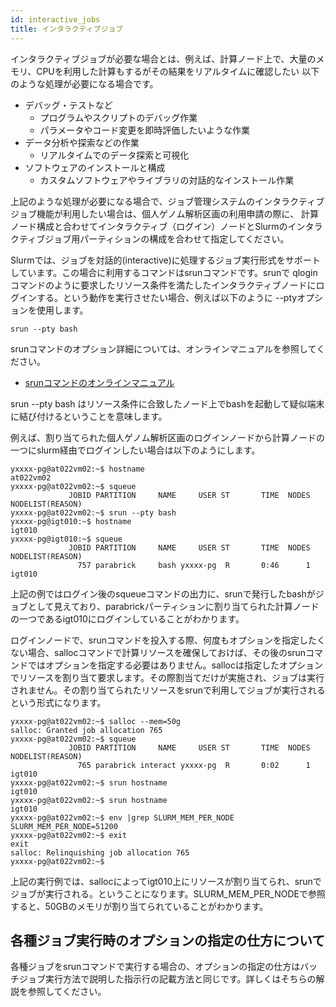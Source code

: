 ```yaml
---
id: interactive_jobs
title: インタラクティブジョブ
---
```


インタラクティブジョブが必要な場合とは、例えば、計算ノード上で、大量のメモリ、CPUを利用した計算もするがその結果をリアルタイムに確認したい
以下のような処理が必要になる場合です。

- デバッグ・テストなど
  - プログラムやスクリプトのデバッグ作業
  - パラメータやコード変更を即時評価したいような作業
- データ分析や探索などの作業
  - リアルタイムでのデータ探索と可視化
- ソフトウェアのインストールと構成
  - カスタムソフトウェアやライブラリの対話的なインストール作業

上記のような処理が必要になる場合で、ジョブ管理システムのインタラクティブジョブ機能が利用したい場合は、個人ゲノム解析区画の利用申請の際に、
計算ノード構成と合わせてインタラクティブ（ログイン）ノードとSlurmのインタラクティブジョブ用パーティションの構成を合わせて指定してください。

Slurmでは、ジョブを対話的(interactive)に処理するジョブ実行形式をサポートしています。この場合に利用するコマンドはsrunコマンドです。srunで
qloginコマンドのように要求したリソース条件を満たしたインタラクティブノードにログインする。という動作を実行させたい場合、例えば以下のように
--ptyオプションを使用します。

```
srun --pty bash
```
srunコマンドのオプション詳細については、オンラインマニュアルを参照してください。
- [srunコマンドのオンラインマニュアル](https://slurm.schedmd.com/srun.html)


srun --pty bash はリソース条件に合致したノード上でbashを起動して疑似端末に結び付けるということを意味します。

例えば、割り当てられた個人ゲノム解析区画のログインノードから計算ノードの一つにslurm経由でログインしたい場合は以下のようにします。

```
yxxxx-pg@at022vm02:~$ hostname
at022vm02
yxxxx-pg@at022vm02:~$ squeue
             JOBID PARTITION     NAME     USER ST       TIME  NODES NODELIST(REASON)
yxxxx-pg@at022vm02:~$ srun --pty bash
yxxxx-pg@igt010:~$ hostname
igt010
yxxxx-pg@igt010:~$ squeue
             JOBID PARTITION     NAME     USER ST       TIME  NODES NODELIST(REASON)
               757 parabrick     bash yxxxx-pg  R       0:46      1 igt010

```
上記の例ではログイン後のsqueueコマンドの出力に、srunで発行したbashがジョブとして見えており、parabrickパーティションに割り当てられた計算ノードの一つであるigt010にログインしていることがわかります。

ログインノードで、srunコマンドを投入する際、何度もオプションを指定したくない場合、sallocコマンドで計算リソースを確保しておけば、その後のsrunコマンドではオプションを指定する必要はありません。sallocは指定したオプションでリソースを割り当て要求します。その際割当てだけが実施され、ジョブは実行されません。その割り当てられたリソースをsrunで利用してジョブが実行されるという形式になります。

```
yxxxx-pg@at022vm02:~$ salloc --mem=50g
salloc: Granted job allocation 765
yxxxx-pg@at022vm02:~$ squeue
             JOBID PARTITION     NAME     USER ST       TIME  NODES NODELIST(REASON)
               765 parabrick interact yxxxx-pg  R       0:02      1 igt010
yxxxx-pg@at022vm02:~$ srun hostname
igt010
yxxxx-pg@at022vm02:~$ srun hostname
igt010
yxxxx-pg@at022vm02:~$ env |grep SLURM_MEM_PER_NODE
SLURM_MEM_PER_NODE=51200
yxxxx-pg@at022vm02:~$ exit
exit
salloc: Relinquishing job allocation 765
yxxxx-pg@at022vm02:~$ 

```
上記の実行例では、sallocによってigt010上にリソースが割り当てられ、srunでジョブが実行される。ということになります。SLURM_MEM_PER_NODEで参照すると、50GBのメモリが割り当てられていることがわかります。


## 各種ジョブ実行時のオプションの指定の仕方について

各種ジョブをsrunコマンドで実行する場合の、オプションの指定の仕方はバッチジョブ実行方法で説明した指示行の記載方法と同じです。詳しくはそちらの解説を参照してください。



